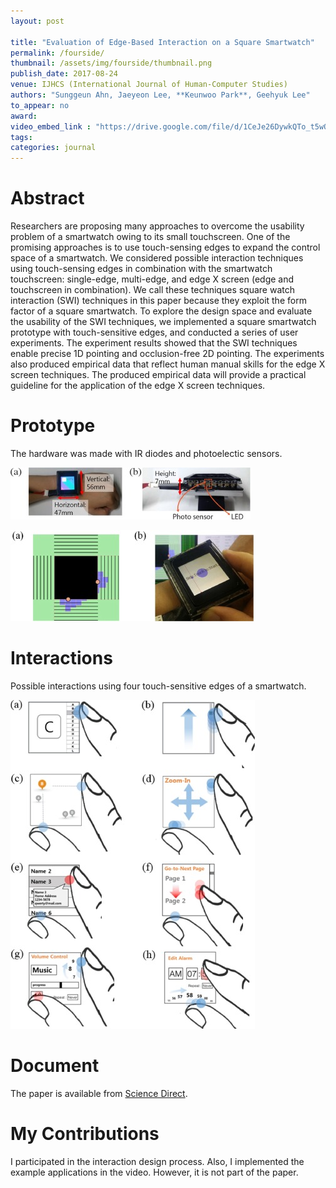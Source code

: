 ```yaml
---
layout: post

title: "Evaluation of Edge-Based Interaction on a Square Smartwatch"
permalink: /fourside/
thumbnail: /assets/img/fourside/thumbnail.png
publish_date: 2017-08-24
venue: IJHCS (International Journal of Human-Computer Studies)
authors: "Sunggeun Ahn, Jaeyeon Lee, **Keunwoo Park**, Geehyuk Lee"
to_appear: no
award:
video_embed_link : "https://drive.google.com/file/d/1CeJe26DywkQTo_t5wQHYTnyrgdBNb9N3/preview"
tags:
categories: journal
---
```

# Abstract
Researchers are proposing many approaches to overcome the usability problem of a smartwatch owing to its small touchscreen. One of the promising approaches is to use touch-sensing edges to expand the control space of a smartwatch. We considered possible interaction techniques using touch-sensing edges in combination with the smartwatch touchscreen: single-edge, multi-edge, and edge X screen (edge and touchscreen in combination). We call these techniques square watch interaction (SWI) techniques in this paper because they exploit the form factor of a square smartwatch. To explore the design space and evaluate the usability of the SWI techniques, we implemented a square smartwatch prototype with touch-sensitive edges, and conducted a series of user experiments. The experiment results showed that the SWI techniques enable precise 1D pointing and occlusion-free 2D pointing. The experiments also produced empirical data that reflect human manual skills for the edge X screen techniques. The produced empirical data will provide a practical guideline for the application of the edge X screen techniques.

# Prototype
The hardware was made with IR diodes and photoelectic sensors.

![prototype1](/assets/img/fourside/hardware1.jpg)

![prototype2](/assets/img/fourside/hardware2.jpg)

# Interactions
Possible interactions using four touch-sensitive edges of a smartwatch.

![interactions](/assets/img/fourside/interactions.jpg)

# Document
The paper is available from [Science Direct](https://doi.org/10.1016/j.ijhcs.2017.08.004).

# My Contributions

I participated in the interaction design process. Also, I implemented the example applications in the video. However, it is not part of the paper.
